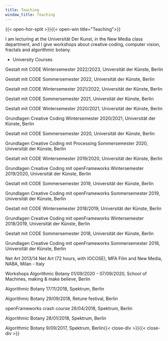 ```yaml
---
title: Teaching
window_title: Teaching
---
```


{{< open-hor-split >}}{{< open-win title="Teaching">}}

I am lecturing at the Universität Der Kunst, in the New Media class department, and I give workshops about creative coding, computer vision, fractals and algorithmic botany.
- University Courses

Gestalt mit CODE
Wintersemester 2022/2023, Universität der Künste, Berlin

Gestalt mit CODE
Sommersemester 2022, Universität der Künste, Berlin

Gestalt mit CODE
Wintersemester 2021/2022, Universität der Künste, Berlin

Gestalt mit CODE
Sommersemester 2021, Universität der Künste, Berlin

Gestalt mit CODE
Wintersemester 2020/2021, Universität der Künste, Berlin

Grundlagen Creative Coding
Wintersemester 2020/2021, Universität der Künste, Berlin

Gestalt mit CODE
Sommersemester 2020, Universität der Künste, Berlin

Grundlagen Creative Coding mit Processing
Sommersemester 2020, Universität der Künste, Berlin

Gestalt mit CODE
Wintersemester 2019/2020, Universität der Künste, Berlin

Grundlagen Creative Coding mit openFrameworks
Wintersemester 2019/2020, Universität der Künste, Berlin

Gestalt mit CODE
Sommersemester 2019, Universität der Künste, Berlin

Grundlagen Creative Coding mit openFrameworks
Sommersemester 2019, Universität der Künste, Berlin

Gestalt mit CODE
Wintersemester 2018/2019, Universität der Künste, Berlin

Grundlagen Creative Coding mit openFrameworks
Wintersemester 2018/2019, Universität der Künste, Berlin

Gestalt mit CODE
Sommersemester 2018, Universität der Künste, Berlin

Grundlagen Creative Coding mit openFrameworks
Sommersemester 2018, Universität der Künste, Berlin

Net Art
2013/14 Net Art (72 hours, with IOCOSE), MFA Film and New Media, NABA, Milan - Italy


Workshops
Algorithmic Botany
01/09/2020 - 07/09/2020, School of Machines, making & make believe, Berlin

Algorithmic Botany
17/11/2018, Spektrum, Berlin

Algorithmic Botany
29/09/2018, Retune festival, Berlin

openFrameworks crash course
28/04/2018, Spektrum, Berlin

Algorithmic Botany
28/01/2018, Spektrum, Berlin

Algorithmic Botany
9/09/2017, Spektrum, Berlin{{< close-div >}}{{< close-div >}}